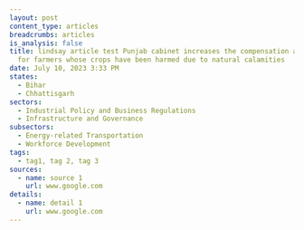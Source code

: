 ```yaml
---
layout: post
content_type: articles
breadcrumbs: articles
is_analysis: false
title: lindsay article test Punjab cabinet increases the compensation allowance
  for farmers whose crops have been harmed due to natural calamities
date: July 10, 2023 3:33 PM
states:
  - Bihar
  - Chhattisgarh
sectors:
  - Industrial Policy and Business Regulations
  - Infrastructure and Governance
subsectors:
  - Energy-related Transportation
  - Workforce Development
tags:
  - tag1, tag 2, tag 3
sources:
  - name: source 1
    url: www.google.com
details:
  - name: detail 1
    url: www.google.com
---
```

